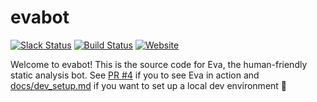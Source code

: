 # evabot
[![Slack Status](http://slack.evabot.io/badge.svg)](http://slack.evabot.io)
[![Build Status](https://travis-ci.org/macaullyjames/evabot.svg?branch=master)](https://travis-ci.org/macaullyjames/evabot)
[![Website](https://img.shields.io/badge/url-evabot.io-lightgrey.svg)](http://evabot.io)

Welcome to evabot! This is the source code for Eva, the human-friendly static
analysis bot. See [PR #4](https://github.com/macaullyjames/evabot/pull/4) if
you to see Eva in action and [docs/dev_setup.md](docs/dev_setup.md) if you want
to set up a local dev environment 🍻
